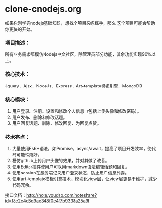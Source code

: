 # clone-cnodejs.org
 
如果你刚学完nodejs基础知识，想找个项目来练练手，那么 这个项目可能会帮助你更快的开始。

### 项目描述：
所有业务需求都模仿Nodejs中文社区，除管理员部分功能，其余功能实现90%以上。
### 核心技术：
Jquery、Ajax、NodeJs、Express、Art-template模板引擎、MongoDB
### 核心模块：
1. 用户登录、注册、设置和修改个人信息（包括上传头像和修改密码）。
2. 用户发布、删除和修改话题。
3. 用户回复话题、删除、修改回复、为回复点赞。
### 技术亮点：
1. 大量使用Es6+语法，如Promise，async/await，提高了项目开发效率，使代码可能性更好。
2. 模仿github上传用户头像的效果，并对其做了改善。
3. 使用Editor插件使用户可以用markdown语法编辑话题和回复。
4. 使用session在服务端记录用户登录状态，防止用户信息外露。
5. 使用art-template模板引擎技术，模块化view层，让view层更易于维护，减少代码冗余。

接口文档：http://note.youdao.com/noteshare?id=f8e2c4d8d9ae348f0e4f7b9338a25a9f

